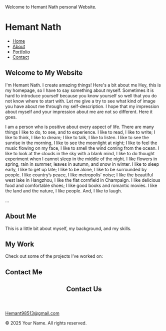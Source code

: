 <Welcome>
<html lang="en">
<head>
  <meta charset="UTF-8">
  <meta name="viewport" content="width=device-width, initial-scale=1.0">
  Welcome to Hemant Nath personal Website.
  <link rel="stylesheet" href="styles.css">
</head>
<body>

  <HEMANT>
    <div class="container">
      <h1>Hemant Nath </h1>
      <nav>
        <ul>
          <li><a href="#home">Home</a></li>
          <li><a href="#about">About</a></li>
          <li><a href="#portfolio">Portfolio</a></li>
          <li><a href="#contact">Contact</a></li>
        </ul>
      </nav>
    </div>
  </header>

  <section id="home">
    <div class="container">
      <h2>Welcome to My Website</h2>
      <p>I'm Hemant Nath. I create amazing things! Here's a bit about me Hey, this is my homepage, so I have to say something about myself. Sometimes it is hard to introduce yourself because you know yourself so well that you do not know where to start with. Let me give a try to see what kind of image you have about me through my self-description. I hope that my impression about myself and your impression about me are not so different. Here it goes.

I am a person who is positive about every aspect of life. There are many things I like to do, to see, and to experience. I like to read, I like to write; I like to think, I like to dream; I like to talk, I like to listen. I like to see the sunrise in the morning, I like to see the moonlight at night; I like to feel the music flowing on my face, I like to smell the wind coming from the ocean. I like to look at the clouds in the sky with a blank mind, I like to do thought experiment when I cannot sleep in the middle of the night. I like flowers in spring, rain in summer, leaves in autumn, and snow in winter. I like to sleep early, I like to get up late; I like to be alone, I like to be surrounded by people. I like country’s peace, I like metropolis’ noise; I like the beautiful west lake in Hangzhou, I like the flat cornfield in Champaign. I like delicious food and comfortable shoes; I like good books and romantic movies. I like the land and the nature, I like people. And, I like to laugh.

...</p>
    </div>
  </section>

  <section id="about">
    <div class="container">
      <h2>About Me</h2>
      <p>This is a little bit about myself, my background, and my skills.</p>
    </div>
  </section>

  <section id="portfolio">
    <div class="container">
      <h2>My Work</h2>
      <p>Check out some of the projects I’ve worked on:</p>
      <!-- Portfolio items can be added here -->
    </div>
  </section>

  <section id="contact">
    <div class="container">
      <h2>Contact Me</h2>
 
 <!DOCTYPE html>
<html lang="en">
<head>
    <meta charset="UTF-8">
    <meta name="viewport" content="width=device-width, initial-scale=1.0">
    <title>Contact Us</title>
    <link rel="stylesheet" href="styles.css">
</head>
<body>
    <header>
        <h1>Contact Us</h1>
    </header>
    
   Hemant98513@gmail.com
  
            


  <footer>
    <div class="container">
      <p>&copy; 2025 Your Name. All rights reserved.</p>
    </div>
  </footer>

</body>
</html>
